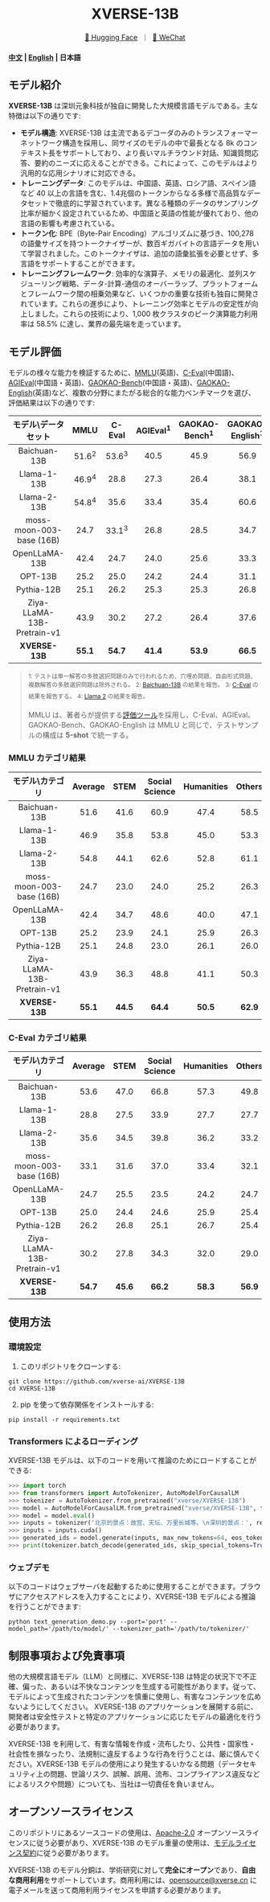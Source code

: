 <div align="center">
<h1>
  XVERSE-13B
</h1>
</div>

<p align="center">
        <a href="https://huggingface.co/xverse/XVERSE-13B">🤗 Hugging Face</a>&nbsp ｜ &nbsp<a href="resources/wechat.png">💬 WeChat</a>
</p>

<h4 align="left">
    <p>
        <a href="README.md">中文</a> |
        <a href="README_EN.md">English</a> |
        <b>日本語</b>
    <p>
</h4>

## モデル紹介

**XVERSE-13B** は深圳元象科技が独自に開発した大規模言語モデルである。主な特徴は以下の通りです:

- **モデル構造**: XVERSE-13B は主流であるデコーダのみのトランスフォーマーネットワーク構造を採用し、同サイズのモデルの中で最長となる 8k のコンテキスト長をサポートしており、より長いマルチラウンド対話、知識質問応答、要約のニーズに応えることができる。これによって、このモデルはより汎用的な応用シナリオに対応できる。
- **トレーニングデータ**: このモデルは、中国語、英語、ロシア語、スペイン語など 40 以上の言語を含む、1.4兆個のトークンからなる多様で高品質なデータセットで徹底的に学習されています。異なる種類のデータのサンプリング比率が細かく設定されているため、中国語と英語の性能が優れており、他の言語の影響も考慮されている。
- **トークン化**: BPE（Byte-Pair Encoding）アルゴリズムに基づき、100,278 の語彙サイズを持つトークナイザーが、数百ギガバイトの言語データを用いて学習されました。このトークナイザは、追加の語彙拡張を必要とせず、多言語をサポートすることができます。
- **トレーニングフレームワーク**: 効率的な演算子、メモリの最適化、並列スケジューリング戦略、データ-計算-通信のオーバーラップ、プラットフォームとフレームワーク間の相乗効果など、いくつかの重要な技術も独自に開発されています。これらの進歩により、トレーニング効率とモデルの安定性が向上しました。これらの技術により、1,000 枚クラスタのピーク演算能力利用率は 58.5% に達し、業界の最先端を走っています。

## モデル評価

モデルの様々な能力を検証するために、[MMLU](https://arxiv.org/abs/2009.03300)(英語)、[C-Eval](https://cevalbenchmark.com/)(中国語)、[AGIEval](https://arxiv.org/abs/2304.06364)(中国語・英語)、[GAOKAO-Bench](https://github.com/OpenLMLab/GAOKAO-Bench)(中国語・英語)、[GAOKAO-English](https://github.com/ExpressAI/AI-Gaokao)(英語)など、複数の分野にまたがる総合的な能力ベンチマークを選び、評価結果は以下の通りです:

|      モデル\データセット      |       MMLU       |      C-Eval      | AGIEval<sup>1</sup> | GAOKAO-Bench<sup>1</sup> | GAOKAO-English<sup>1</sup> |
| :------------------------: | :--------------: | :--------------: | :-----------------: | :----------------------: | :------------------------: |
|        Baichuan-13B        | 51.6<sup>2</sup> | 53.6<sup>3</sup> |        40.5         |           45.9           |            56.9            |
|        Llama-1-13B         | 46.9<sup>4</sup> |       28.8       |        27.3         |           26.4           |            38.1            |
|        Llama-2-13B         | 54.8<sup>4</sup> |       35.6       |        33.4         |           35.4           |            60.6            |
|  moss-moon-003-base (16B)  |       24.7       | 33.1<sup>3</sup> |        26.8         |           28.5           |            34.7            |
|       OpenLLaMA-13B        |       42.4       |       24.7       |        24.0         |           25.6           |            33.3            |
|          OPT-13B           |       25.2       |       25.0       |        24.2         |           24.4           |            31.1            |
|         Pythia-12B         |       25.1       |       26.2       |        25.3         |           25.3           |            26.8            |
| Ziya-LLaMA-13B-Pretrain-v1 |       43.9       |       30.2       |        27.2         |           26.4           |            37.6            |
|       **XVERSE-13B**       |     **55.1**     |     **54.7**     |      **41.4**       |         **53.9**         |          **66.5**          |

> <sup>1: テストは単一解答の多肢選択問題のみで行われるため、穴埋め問題、自由形式問題、複数解答の多肢選択問題は除外される。</sup>
> <sup>2: [Baichuan-13B](https://github.com/baichuan-inc/Baichuan-13B) の結果を報告。</sup>
> <sup>3: [C-Eval](https://cevalbenchmark.com/) の結果を報告する。</sup>
> <sup>4: [Llama 2](https://arxiv.org/abs/2307.09288) の結果を報告。</sup>
>
> MMLU は、著者らが提供する[評価ツール](https://github.com/hendrycks/test)を採用し、C-Eval、AGIEval、GAOKAO-Bench、GAOKAO-English は MMLU と同じで、テストサンプルの構成は **5-shot** で統一する。

### MMLU カテゴリ結果
|        モデル\カテゴリ       | Average  |   STEM   | Social Science | Humanities |  Others  |
| :------------------------: | :------: | :------: | :------------: | :--------: | :------: |
|        Baichuan-13B        |   51.6   |   41.6   |      60.9      |    47.4    |   58.5   |
|        Llama-1-13B         |   46.9   |   35.8   |      53.8      |    45.0    |   53.3   |
|        Llama-2-13B         |   54.8   |   44.1   |      62.6      |    52.8    |   61.1   |
|  moss-moon-003-base (16B)  |   24.7   |   23.0   |      24.0      |    25.2    |   26.3   |
|       OpenLLaMA-13B        |   42.4   |   34.7   |      48.6      |    40.0    |   47.1   |
|          OPT-13B           |   25.2   |   23.9   |      24.1      |    25.9    |   26.3   |
|         Pythia-12B         |   25.1   |   24.8   |      23.0      |    26.1    |   26.0   |
| Ziya-LLaMA-13B-Pretrain-v1 |   43.9   |   36.3   |      48.8      |    41.1    |   50.3   |
|       **XVERSE-13B**       | **55.1** | **44.5** |    **64.4**    |  **50.5**  | **62.9** |

### C-Eval カテゴリ結果
|        モデル\カテゴリ       | Average  |   STEM   | Social Science | Humanities |  Others  |
| :------------------------: | :------: | :------: | :------------: | :--------: | :------: |
|        Baichuan-13B        |   53.6   |   47.0   |      66.8      |    57.3    |   49.8   |
|        Llama-1-13B         |   28.8   |   27.5   |      33.9      |    27.7    |   27.7   |
|        Llama-2-13B         |   35.6   |   34.5   |      39.8      |    36.2    |   33.2   |
|  moss-moon-003-base (16B)  |   33.1   |   31.6   |      37.0      |    33.4    |   32.1   |
|       OpenLLaMA-13B        |   24.7   |   25.5   |      23.5      |    24.2    |   24.7   |
|          OPT-13B           |   25.0   |   24.4   |      24.6      |    25.9    |   25.4   |
|         Pythia-12B         |   26.2   |   26.8   |      25.1      |    26.7    |   25.4   |
| Ziya-LLaMA-13B-Pretrain-v1 |   30.2   |   27.8   |      34.3      |    32.0    |   29.0   |
|       **XVERSE-13B**       | **54.7** | **45.6** |    **66.2**    |  **58.3**  | **56.9** |

## 使用方法

### 環境設定

1. このリポジトリをクローンする:

```shell
git clone https://github.com/xverse-ai/XVERSE-13B
cd XVERSE-13B
```

2. pip を使って依存関係をインストールする:

```shell
pip install -r requirements.txt
```

### Transformers によるローディング

XVERSE-13B モデルは、以下のコードを用いて推論のためにロードすることができる:

```python
>>> import torch
>>> from transformers import AutoTokenizer, AutoModelForCausalLM
>>> tokenizer = AutoTokenizer.from_pretrained("xverse/XVERSE-13B")
>>> model = AutoModelForCausalLM.from_pretrained("xverse/XVERSE-13B", trust_remote_code=True, torch_dtype=torch.float16, device_map='auto')
>>> model = model.eval()
>>> inputs = tokenizer('北京的景点：故宫、天坛、万里长城等。\n深圳的景点：', return_tensors='pt').input_ids
>>> inputs = inputs.cuda()
>>> generated_ids = model.generate(inputs, max_new_tokens=64, eos_token_id=tokenizer.eos_token_id, repetition_penalty=1.1)
>>> print(tokenizer.batch_decode(generated_ids, skip_special_tokens=True))
```

### ウェブデモ

以下のコードはウェブサーバを起動するために使用することができます。ブラウザにアクセスアドレスを入力することにより、XVERSE-13B モデルによる推論を行うことができます:

```shell
python text_generation_demo.py --port='port' --model_path='/path/to/model/' --tokenizer_path='/path/to/tokenizer/'
```

## 制限事項および免責事項

他の大規模言語モデル（LLM）と同様に、XVERSE-13B は特定の状況下で不正確、偏った、あるいは不快なコンテンツを生成する可能性があります。従って、モデルによって生成されたコンテンツを慎重に使用し、有害なコンテンツを広めないようにしてください。 XVERSE-13B のアプリケーションを展開する前に、開発者は安全性テストと特定のアプリケーションに応じたモデルの最適化を行う必要があります。

XVERSE-13B を利用して、有害な情報を作成・流布したり、公共性・国家性・社会性を損なったり、法規制に違反するような行為を行うことは、厳に慎んでください。XVERSE-13B モデルの使用により発生するいかなる問題（データセキュリティ上の問題、世論リスク、誤解、誤用、流布、コンプライアンス違反などによるリスクや問題）についても、当社は一切責任を負いません。

## オープンソースライセンス

このリポジトリにあるソースコードの使用は、[Apache-2.0](LICENSE) オープンソースライセンスに従う必要があり、XVERSE-13B のモデル重量の使用は、[モデルライセンス契約](MODEL_LICENSE.pdf)に従う必要があります。

XVERSE-13B のモデル分銅は、学術研究に対して**完全にオープン**であり、**自由な商用利用**をサポートしています。商用利用には、<opensource@xverse.cn> に電子メールを送って商用利用ライセンスを申請する必要があります。

